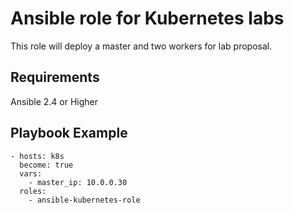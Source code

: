 Ansible role for Kubernetes labs 
=========

This role will deploy a master and two workers for lab proposal. 

Requirements
------------

Ansible 2.4 or Higher


Playbook Example
--------------

```
- hosts: k8s
  become: true
  vars:
    - master_ip: 10.0.0.30
  roles:
    - ansible-kubernetes-role
```
